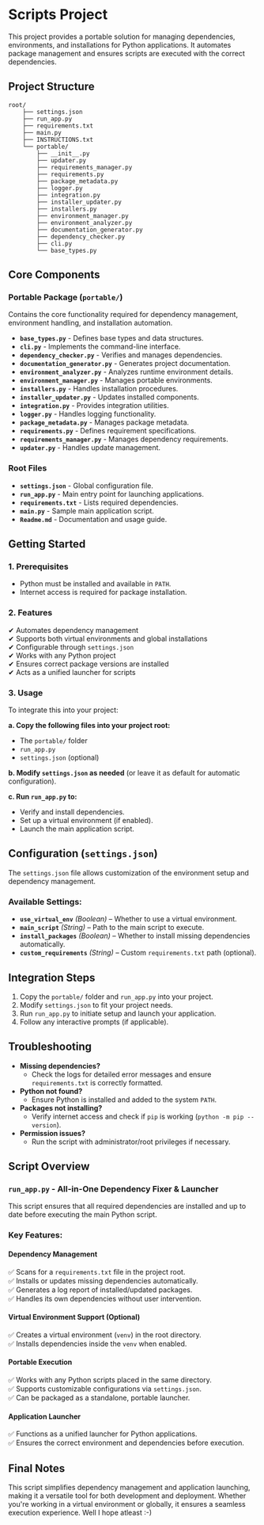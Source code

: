 # Scripts Project

This project provides a portable solution for managing dependencies, environments, and installations for Python applications. It automates package management and ensures scripts are executed with the correct dependencies.

## Project Structure

```plaintext
root/
    ├── settings.json
    ├── run_app.py
    ├── requirements.txt
    ├── main.py
    ├── INSTRUCTIONS.txt
    └── portable/
        ├── __init__.py
        ├── updater.py
        ├── requirements_manager.py
        ├── requirements.py
        ├── package_metadata.py
        ├── logger.py
        ├── integration.py
        ├── installer_updater.py
        ├── installers.py
        ├── environment_manager.py
        ├── environment_analyzer.py
        ├── documentation_generator.py
        ├── dependency_checker.py
        ├── cli.py
        └── base_types.py
```

## Core Components

### Portable Package (`portable/`)
Contains the core functionality required for dependency management, environment handling, and installation automation.

- **`base_types.py`** - Defines base types and data structures.
- **`cli.py`** - Implements the command-line interface.
- **`dependency_checker.py`** - Verifies and manages dependencies.
- **`documentation_generator.py`** - Generates project documentation.
- **`environment_analyzer.py`** - Analyzes runtime environment details.
- **`environment_manager.py`** - Manages portable environments.
- **`installers.py`** - Handles installation procedures.
- **`installer_updater.py`** - Updates installed components.
- **`integration.py`** - Provides integration utilities.
- **`logger.py`** - Handles logging functionality.
- **`package_metadata.py`** - Manages package metadata.
- **`requirements.py`** - Defines requirement specifications.
- **`requirements_manager.py`** - Manages dependency requirements.
- **`updater.py`** - Handles update management.

### Root Files
- **`settings.json`** - Global configuration file.
- **`run_app.py`** - Main entry point for launching applications.
- **`requirements.txt`** - Lists required dependencies.
- **`main.py`** - Sample main application script.
- **`Readme.md`** - Documentation and usage guide.

## Getting Started

### 1. Prerequisites
- Python must be installed and available in `PATH`.
- Internet access is required for package installation.

### 2. Features
✔ Automates dependency management  
✔ Supports both virtual environments and global installations  
✔ Configurable through `settings.json`  
✔ Works with any Python project  
✔ Ensures correct package versions are installed  
✔ Acts as a unified launcher for scripts  

### 3. Usage
To integrate this into your project:

**a. Copy the following files into your project root:**
- The `portable/` folder
- `run_app.py`
- `settings.json` (optional)

**b. Modify `settings.json` as needed** (or leave it as default for automatic configuration).

**c. Run `run_app.py` to:**
- Verify and install dependencies.
- Set up a virtual environment (if enabled).
- Launch the main application script.

## Configuration (`settings.json`)
The `settings.json` file allows customization of the environment setup and dependency management.

### Available Settings:
- **`use_virtual_env`** *(Boolean)* – Whether to use a virtual environment.
- **`main_script`** *(String)* – Path to the main script to execute.
- **`install_packages`** *(Boolean)* – Whether to install missing dependencies automatically.
- **`custom_requirements`** *(String)* – Custom `requirements.txt` path (optional).

## Integration Steps
1. Copy the `portable/` folder and `run_app.py` into your project.
2. Modify `settings.json` to fit your project needs.
3. Run `run_app.py` to initiate setup and launch your application.
4. Follow any interactive prompts (if applicable).

## Troubleshooting

- **Missing dependencies?**  
  - Check the logs for detailed error messages and ensure `requirements.txt` is correctly formatted.
- **Python not found?**  
  - Ensure Python is installed and added to the system `PATH`.
- **Packages not installing?**  
  - Verify internet access and check if `pip` is working (`python -m pip --version`).
- **Permission issues?**  
  - Run the script with administrator/root privileges if necessary.

## Script Overview

### `run_app.py` - All-in-One Dependency Fixer & Launcher
This script ensures that all required dependencies are installed and up to date before executing the main Python script.

### Key Features:

#### Dependency Management
✅ Scans for a `requirements.txt` file in the project root.  
✅ Installs or updates missing dependencies automatically.  
✅ Generates a log report of installed/updated packages.  
✅ Handles its own dependencies without user intervention.  

#### Virtual Environment Support (Optional)
✅ Creates a virtual environment (`venv`) in the root directory.  
✅ Installs dependencies inside the `venv` when enabled.  

#### Portable Execution
✅ Works with any Python scripts placed in the same directory.  
✅ Supports customizable configurations via `settings.json`.  
✅ Can be packaged as a standalone, portable launcher.  

#### Application Launcher
✅ Functions as a unified launcher for Python applications.  
✅ Ensures the correct environment and dependencies before execution.  

## Final Notes
This script simplifies dependency management and application launching, making it a versatile tool for both development and deployment. Whether you're working in a virtual environment or globally, it ensures a seamless execution experience. Well I hope atleast :-)

